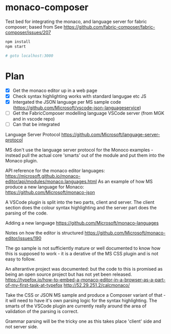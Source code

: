 # monaco-composer
Test bed for integrating the monaco, and language server for fabric composer; based from See https://github.com/fabric-composer/fabric-composer/issues/207

```bash
npm install
npm start

# goto localhost:3000
```


# Plan

- [x] Get the monaco editor up in a web page
- [x] Check syntax highlighting works with standard langugae etc JS
- [x] Intergated the JSON language per MS sample code (https://github.com/Microsoft/vscode-json-languageservice)
- [ ] Get the FabricComposer modelling language VSCode server (from MGK and in vscode repo)
- [ ] Can that be integrated

Language Server Protocol https://github.com/Microsoft/language-server-protocol

MS don't use the language server protocol for the Monoco examples - instead pull the actual core 'smarts' out of the module and
put them into the Monaco plugin.

API reference for the monaco editor languages: https://microsoft.github.io/monaco-editor/api/modules/monaco.languages.html
As an example of how MS produce a new language for Monaco: https://github.com/Microsoft/monaco-json

A VSCode plugin is split into the two parts, client and server. The client section does the colour syntax highlighting and the server part does the parsing of the code.

Adding a new language
https://github.com/Microsoft/monaco-languages

Notes on how the editor is structured
https://github.com/Microsoft/monaco-editor/issues/190


The go sample is not sufficiently mature or well documented to know how this is supposed to work - it is a derative of the MS CSS plugin and is not easy to follow.

An alterantive project was documented: but the code to this is promised as being an open source project but has not yet been released.
https://typefox.io/how-to-embed-a-monaco-editor-in-a-browser-as-a-part-of-my-first-task-at-typefox  http://52.29.251.2/calcmonaco/


Take the CSS or JSON MS sample and produce a Composer variant of that - it will need to have it's own parsing logic for the syntax highlighting. The smarts of the VSCode plugin are currently really around the area of validation of the parsing is correct.

Grammar parsing will be the tricky one as this takes place 'client' side and not server side.
